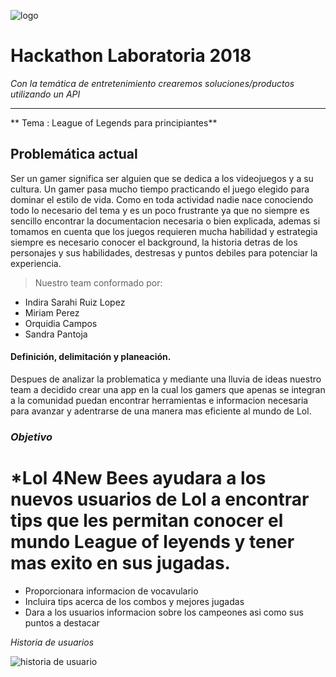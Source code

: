 ![logo](https://cdn-images-1.medium.com/max/945/1*3ebT5azEfTrKxANOE3BwyA.jpeg)
 # Hackathon Laboratoria 2018


_Con la temática  de entretenimiento crearemos soluciones/productos utilizando un API_
***
** Tema : League of Legends  para principiantes**

## Problemática actual

Ser un gamer significa ser alguien que se dedica a los videojuegos y a su cultura.
Un gamer pasa mucho tiempo practicando el juego elegido para dominar el estilo de vida.
Como en toda actividad nadie nace conociendo todo lo necesario del tema y es un poco frustrante ya que no siempre es sencillo encontrar la documentacion necesaria o bien explicada, ademas si tomamos en cuenta que los juegos requieren mucha habilidad y estrategia siempre es necesario conocer el background, la historia detras de los personajes y sus habilidades, destresas y puntos debiles para potenciar la experiencia.

>Nuestro team conformado por:
* Indira Sarahi Ruiz Lopez
* Miriam Perez
* Orquidia Campos
* Sandra Pantoja

#### Definición, delimitación y planeación.

Despues de analizar la problematica y mediante una lluvia de ideas nuestro team a decidido crear una app en la cual los gamers que apenas se integran a la comunidad puedan encontrar herramientas e informacion necesaria para avanzar y adentrarse de una manera mas eficiente al mundo de Lol.

### *Objetivo*


# *Lol 4New Bees ayudara a los nuevos usuarios de Lol a encontrar tips que les permitan conocer el mundo League of leyends y tener mas exito en sus jugadas.

* Proporcionara informacion de vocavulario
* Incluira tips acerca de los combos y mejores jugadas
* Dara a los usuarios informacion sobre los campeones asi como sus puntos a destacar


*Historia de usuarios*

![historia de usuario]()
